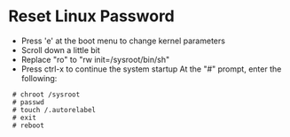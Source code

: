 # Reset Linux Password 

- Press 'e' at the boot menu to change kernel parameters
- Scroll down a little bit
- Replace "ro" to "rw init=/sysroot/bin/sh"
- Press ctrl-x to continue the system startup
 At the "#" prompt, enter the following:
```
 # chroot /sysroot
 # passwd 
 # touch /.autorelabel
 # exit
 # reboot

``` 

